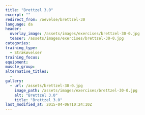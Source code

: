 ```yaml
---
title: "Brettzel 3.0"
excerpt: ""
redirect_from: /oevelse/brettzel-30
language: da
header:
  overlay_image: /assets/images/exercises/brettzel-30-0.jpg
  teaser: /assets/images/exercises/brettzel-30-0.jpg
categories:
training_type: 
  - Strækøvelser
training_focus: 
equipment:
muscle_group:
alternative_titles:
  - 
gallery:
  - url: /assets/brettzel-30-0.jpg
    image_path: /assets/images/exercises/brettzel-30-0.jpg
    alt: "Brettzel 3.0"
    title: "Brettzel 3.0"
last_modified_at: 2015-04-06T10:24:10Z
---
```



